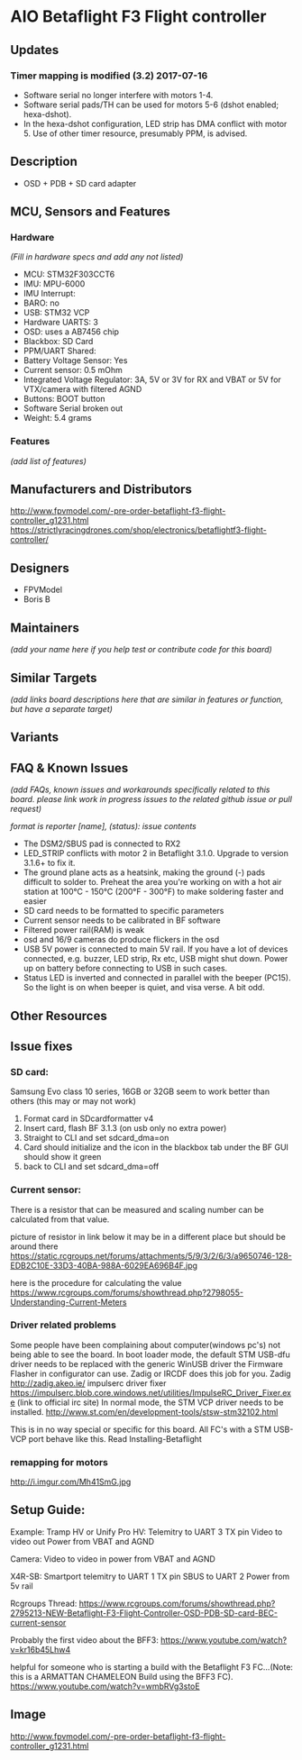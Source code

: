 # AIO Betaflight F3 Flight controller  

## Updates

### Timer mapping is modified (3.2) 2017-07-16
- Software serial no longer interfere with motors 1-4.
- Software serial pads/TH can be used for motors 5-6 (dshot enabled; hexa-dshot).
- In the hexa-dshot configuration, LED strip has DMA conflict with motor 5. Use of other timer resource, presumably PPM, is advised.

## Description
- OSD + PDB + SD card adapter 

## MCU, Sensors and Features

### Hardware
_(Fill in hardware specs and add any not listed)_
  - MCU: STM32F303CCT6
  - IMU: MPU-6000
  - IMU Interrupt: 
  - BARO: no
  - USB: STM32 VCP 
  - Hardware UARTS: 3
  - OSD: uses a AB7456 chip
  - Blackbox: SD Card
  - PPM/UART Shared: 
  - Battery Voltage Sensor: Yes 
  - Current sensor: 0.5 mOhm
  - Integrated Voltage Regulator: 3A, 5V or 3V for RX and VBAT or 5V for VTX/camera with filtered AGND
  - Buttons: BOOT button
  - Software Serial broken out
  - Weight: 5.4 grams

### Features

_(add list of features)_

## Manufacturers and Distributors
http://www.fpvmodel.com/-pre-order-betaflight-f3-flight-controller_g1231.html
https://strictlyracingdrones.com/shop/electronics/betaflightf3-flight-controller/

## Designers
 - FPVModel
 - Boris B

## Maintainers
_(add your name here if you help test or contribute code for this board)_

## Similar Targets

_(add links board descriptions here that are similar in features or function, but have a separate target)_


## Variants

## FAQ & Known Issues
_(add FAQs, known issues and workarounds specifically related to this board. please link work in progress issues to the related github issue or pull request)_

_format is reporter [name], (status): issue contents_

 - The DSM2/SBUS pad is connected to RX2
 - LED_STRIP conflicts with motor 2 in Betaflight 3.1.0. Upgrade to version 3.1.6+ to fix it.
 - The ground plane acts as a heatsink, making the ground (-) pads difficult to solder to. Preheat the area you're working on with a hot air station at 100°C - 150°C (200°F - 300°F) to make soldering faster and easier
 - SD card needs to be formatted to specific parameters
 - Current sensor needs to be calibrated in BF software
 - Filtered power rail(RAM) is weak
 - osd and 16/9 cameras do produce flickers in the osd
 - USB 5V power is connected to main 5V rail. If you have a lot of devices connected, e.g. buzzer, LED strip, Rx etc, USB might shut down. Power up on battery before connecting to USB in such cases.
 - Status LED is inverted and connected in parallel with the beeper (PC15). So the light is on when beeper is quiet, and visa verse. A bit odd.
 

## Other Resources
## Issue fixes
### SD card:
 Samsung Evo class 10 series, 16GB or 32GB seem to work better than others
(this may or may not work)
1. Format card in SDcardformatter v4
2. Insert card, flash BF 3.1.3 (on usb only no extra power)
3. Straight to CLI and set sdcard_dma=on
4. Card should initialize and the icon in the blackbox tab under the BF GUI should show it green
5. back to CLI and set sdcard_dma=off

### Current sensor:
There is a resistor that can be measured and scaling number can be calculated from that value.

picture of resistor in link below
it may be in a different place but should be around there
https://static.rcgroups.net/forums/attachments/5/9/3/2/6/3/a9650746-128-EDB2C10E-33D3-40BA-988A-6029EA696B4F.jpg

here is the procedure for calculating the value 
https://www.rcgroups.com/forums/showthread.php?2798055-Understanding-Current-Meters

### Driver related problems
Some people have been complaining about computer(windows pc's) not being able to see the board. 
In boot loader mode, the default STM USB-dfu driver needs to be replaced with the generic WinUSB driver the Firmware Flasher in configurator can use. Zadig or IRCDF does this job for you.
Zadig http://zadig.akeo.ie/
impulserc driver fixer https://impulserc.blob.core.windows.net/utilities/ImpulseRC_Driver_Fixer.exe (link to official irc site)
In normal mode, the STM VCP driver needs to be installed. http://www.st.com/en/development-tools/stsw-stm32102.html

This is in no way special or specific for this board. All FC's with a STM USB-VCP port behave like this. Read Installing-Betaflight 
 
### remapping for motors
http://i.imgur.com/Mh41SmG.jpg

## Setup Guide: 

Example:
Tramp HV or Unify Pro HV:
Telemitry to UART 3 TX pin
Video to video out
Power from VBAT and AGND

Camera:
Video to video in
power from VBAT and AGND

X4R-SB:
Smartport telemitry to UART 1 TX pin
SBUS to UART 2
Power from 5v rail

Rcgroups Thread: https://www.rcgroups.com/forums/showthread.php?2795213-NEW-Betaflight-F3-Flight-Controller-OSD-PDB-SD-card-BEC-current-sensor

Probably the first video about the BFF3: https://www.youtube.com/watch?v=kr16b45Lhw4

helpful for someone who is starting a build with the Betaflight F3 FC...(Note: this is a ARMATTAN CHAMELEON Build using the BFF3 FC).   https://www.youtube.com/watch?v=wmbRVg3stoE  

## Image
http://www.fpvmodel.com/-pre-order-betaflight-f3-flight-controller_g1231.html
